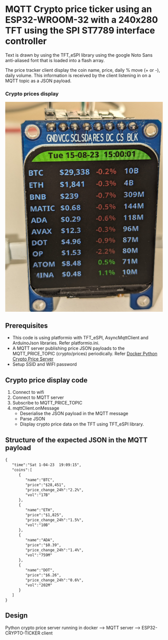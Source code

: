 # MQTT Crypto price ticker using an ESP32-WROOM-32 with a 240x280 TFT using the SPI ST7789 interface controller
  
Text is drawn by using the TFT_eSPI library using the google Noto Sans anti-aliased font that is loaded into a flash array.

The price tracker client display the coin name, price, daily % move (+ or -), daily volume.  This information is received by the client listening in on a MQTT topic as a JSON payload.

### Crypto prices display
![Crypto prices](docs/cryptoPrices.jpg)

## Prerequisites
* This code is using platformio with TFT_eSPI, AsyncMqttClient and ArduinoJson libraries.  Refer platformio.ini.
* A MQTT server publishing price JSON payloads to the MQTT_PRICE_TOPIC (crypto/prices) periodically.  Refer [Docker Python Crypto Price Server](https://github.com/nilathj/crypto-price-server)
* Setup SSID and WIFI password

## Crypto price display code
1. Connect to wifi
2. Connect to MQTT server
3. Subscribe to MQTT_PRICE_TOPIC
4. mqttClient.onMessage
   - Deserialise the JSON payload in the MQTT message
   - Parse JSON
   - Display crypto price data on the TFT using TFT_eSPI library.

## Structure of the expected JSON in the MQTT payload
```
{
   "time":"Sat 1-04-23  19:09:15",
   "coins":[
      {
         "name":"BTC",
         "price":"$28,451",
         "price_change_24h":"2.2%",
         "vol":"17B"
      },
      {
         "name":"ETH",
         "price":"$1,825",
         "price_change_24h":"1.5%",
         "vol":"10B"
      },
      {
         "name":"ADA",
         "price":"$0.39",
         "price_change_24h":"1.4%",
         "vol":"759M"
      },
      {
         "name":"DOT",
         "price":"$6.26",
         "price_change_24h":"0.6%",
         "vol":"202M"
      }
   ]
}
```


## Design
Python crypto price server running in docker --> MQTT server --> ESP32-CRYPTO-TICKER client

